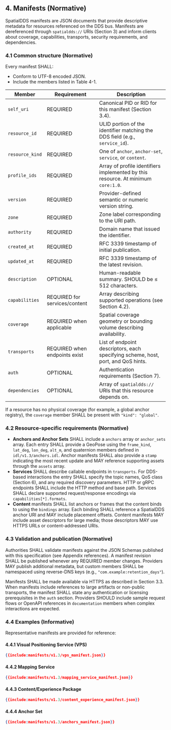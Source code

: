 ## **4. Manifests (Normative)**

SpatialDDS manifests are JSON documents that provide descriptive metadata for resources referenced on the DDS bus. Manifests are
dereferenced through `spatialdds://` URIs (Section 3) and inform clients about coverage, capabilities, transports, security
requirements, and dependencies.

### **4.1 Common structure (Normative)**

Every manifest SHALL:

* Conform to UTF-8 encoded JSON.
* Include the members listed in Table 4-1.

| Member | Requirement | Description |
| --- | --- | --- |
| `self_uri` | REQUIRED | Canonical PID or RID for this manifest (Section 3.4). |
| `resource_id` | REQUIRED | ULID portion of the identifier matching the DDS field (e.g., `service_id`). |
| `resource_kind` | REQUIRED | One of `anchor`, `anchor-set`, `service`, or `content`. |
| `profile_ids` | REQUIRED | Array of profile identifiers implemented by this resource. At minimum `core:1.0`. |
| `version` | REQUIRED | Provider-defined semantic or numeric version string. |
| `zone` | REQUIRED | Zone label corresponding to the URI path. |
| `authority` | REQUIRED | Domain name that issued the identifier. |
| `created_at` | REQUIRED | RFC 3339 timestamp of initial publication. |
| `updated_at` | REQUIRED | RFC 3339 timestamp of the latest revision. |
| `description` | OPTIONAL | Human-readable summary. SHOULD be ≤ 512 characters. |
| `capabilities` | REQUIRED for services/content | Array describing supported operations (see Section 4.2). |
| `coverage` | REQUIRED when applicable | Spatial coverage geometry or bounding volume describing availability. |
| `transports` | REQUIRED when endpoints exist | List of endpoint descriptors, each specifying scheme, host, port, and QoS hints. |
| `auth` | OPTIONAL | Authentication requirements (Section 7). |
| `dependencies` | OPTIONAL | Array of `spatialdds://` URIs that this resource depends on. |

If a resource has no physical coverage (for example, a global anchor registry), the `coverage` member SHALL be present with
`"kind": "global"`.

### **4.2 Resource-specific requirements (Normative)**

* **Anchors and Anchor Sets** SHALL include a `anchors` array or `anchor_sets` array. Each entry SHALL provide a GeoPose using the
  `frame_kind`, `lat_deg`, `lon_deg`, `alt_m`, and quaternion members defined in `idl/v1.3/anchors.idl`. Anchor manifests SHALL
  also provide a `stamp` indicating the most recent update and MAY reference supporting assets through the `assets` array.
* **Services** SHALL describe callable endpoints in `transports`. For DDS-based interactions the entry SHALL specify the topic
  names, QoS class (Section 6), and any required discovery parameters. HTTP or gRPC endpoints SHALL include the HTTP method and
  base path. Services SHALL declare supported request/response encodings via `capabilities[*].formats`.
* **Content** manifests SHALL list anchors or frames that the content binds to using the `bindings` array. Each binding SHALL
  reference a SpatialDDS anchor URI and MAY include placement offsets. Content manifests MAY include asset descriptors for large
  media; those descriptors MAY use HTTPS URLs or content-addressed URIs.

### **4.3 Validation and publication (Normative)**

Authorities SHALL validate manifests against the JSON Schemas published with this specification (see Appendix references). A
manifest revision SHALL be published whenever any REQUIRED member changes. Providers MAY publish additional metadata, but custom
members SHALL be namespaced using reverse-DNS keys (e.g., `"com.example:retention_days"`).

Manifests SHALL be made available via HTTPS as described in Section 3.3. When manifests include references to large artifacts or
non-public transports, the manifest SHALL state any authentication or licensing prerequisites in the `auth` section. Providers
SHOULD include sample request flows or OpenAPI references in `documentation` members when complex interactions are expected.

### **4.4 Examples (Informative)**

Representative manifests are provided for reference:

#### **4.4.1 Visual Positioning Service (VPS)**

```json
{{include:manifests/v1.3/vps_manifest.json}}
```

#### **4.4.2 Mapping Service**

```json
{{include:manifests/v1.3/mapping_service_manifest.json}}
```

#### **4.4.3 Content/Experience Package**

```json
{{include:manifests/v1.3/content_experience_manifest.json}}
```

#### **4.4.4 Anchor Set**

```json
{{include:manifests/v1.3/anchors_manifest.json}}
```
